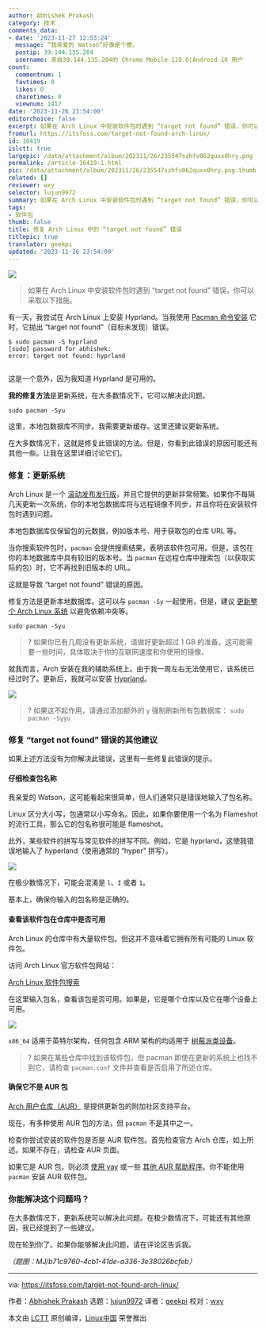 ```yaml
---
author: Abhishek Prakash
category: 技术
comments_data:
- date: '2023-11-27 12:53:24'
  message: “我亲爱的 Watson”好像是个梗。
  postip: 39.144.135.204
  username: 来自39.144.135.204的 Chrome Mobile 119.0|Android 10 用户
count:
  commentnum: 1
  favtimes: 0
  likes: 0
  sharetimes: 0
  viewnum: 1417
date: '2023-11-26 23:54:00'
editorchoice: false
excerpt: 如果在 Arch Linux 中安装软件包时遇到 “target not found” 错误，你可以采取以下措施。
fromurl: https://itsfoss.com/target-not-found-arch-linux/
id: 16419
islctt: true
largepic: /data/attachment/album/202311/26/235547szhfv062quxx0hry.png
permalink: /article-16419-1.html
pic: /data/attachment/album/202311/26/235547szhfv062quxx0hry.png.thumb.jpg
related: []
reviewer: wxy
selector: lujun9972
summary: 如果在 Arch Linux 中安装软件包时遇到 “target not found” 错误，你可以采取以下措施。
tags:
- 软件包
thumb: false
title: 修复 Arch Linux 中的 “target not found” 错误
titlepic: true
translator: geekpi
updated: '2023-11-26 23:54:00'
---
```


![](/data/attachment/album/202311/26/235547szhfv062quxx0hry.png)



> 
> 如果在 Arch Linux 中安装软件包时遇到 “target not found” 错误，你可以采取以下措施。
> 
> 
> 


有一天，我尝试在 Arch Linux 上安装 Hyprland。当我使用 [Pacman 命令安装](https://itsfoss.com/pacman-command/) 它时，它抛出 “target not found”（目标未发现）错误。



```
$ sudo pacman -S hyprland
[sudo] password for abhishek:
error: target not found: hyprland


```

这是一个意外，因为我知道 Hyprland 是可用的。


**我的修复方法**是更新系统，在大多数情况下，它可以解决此问题。



```
sudo pacman -Syu

```

这里，本地包数据库不同步。我需要更新缓存。这里还建议更新系统。


在大多数情况下，这就是修复此错误的方法。但是，你看到此错误的原因可能还有其他一些。让我在这里详细讨论它们。


### 修复：更新系统


Arch Linux 是一个 [滚动发布发行版](https://itsfoss.com/rolling-release/)，并且它提供的更新非常频繁。如果你不每隔几天更新一次系统，你的本地包数据库将与远程镜像不同步，并且你将在安装软件包时遇到问题。


本地包数据库仅保留包的元数据，例如版本号、用于获取包的仓库 URL 等。


当你搜索软件包时，`pacman` 会提供搜索结果，表明该软件包可用。但是，该包在你的本地数据库中具有较旧的版本号。当 `pacman` 在远程仓库中搜索包（以获取实际的包）时，它不再找到旧版本的 URL。


这就是导致 “target not found” 错误的原因。


修复方法是更新本地数据库。这可以与 `pacman -Sy` 一起使用，但是，建议 [更新整个 Arch Linux 系统](https://itsfoss.com/update-arch-linux/) 以避免依赖冲突等。



```
sudo pacman -Syu

```


> 
> ? 如果你已有几周没有更新系统，请做好更新超过 1 GB 的准备。这可能需要一些时间，具体取决于你的互联网速度和你使用的镜像。
> 
> 
> 


就我而言，Arch 安装在我的辅助系统上。由于我一周左右无法使用它，该系统已经过时了。更新后，我就可以安装 [Hyprland](https://hyprland.org/)。


![](/data/attachment/album/202311/26/235445jk24ct2kni44cicc.png)



> 
> ? 如果这不起作用，请通过添加额外的 `y` 强制刷新所有包数据库： `sudo pacman -Syyu`
> 
> 
> 


### 修复 “target not found” 错误的其他建议


如果上述方法没有为你解决此错误，这里有一些修复此错误的提示。


#### 仔细检查包名称


我亲爱的 Watson，这可能看起来很简单，但人们通常只是错误地输入了包名称。


Linux 区分大小写，包通常以小写命名。因此，如果你要使用一个名为 Flameshot 的流行工具，那么它的包名称很可能是 flameshot。


此外，某些软件的拼写与常见软件的拼写不同。例如，它是 hyprland，这使我错误地输入了 hyperland（使用通常的 “hyper” 拼写）。


![](/data/attachment/album/202311/26/235446my8zqekkqqctyqpc.png)


在极少数情况下，可能会混淆是 `l`、`I` 或者 `1`。


基本上，确保你输入的包名称是正确的。


#### 查看该软件包在仓库中是否可用


Arch Linux 的仓库中有大量软件包。但这并不意味着它拥有所有可能的 Linux 软件包。


访问 Arch Linux 官方软件包网站：


[Arch Linux 软件包搜索](https://archlinux.org/packages/)


在这里输入包名，查看该包是否可用。如果是，它是哪个仓库以及它在哪个设备上可用。


![](/data/attachment/album/202311/26/235446eswqtcest8g7qstt.png)


`x86_64` 适用于英特尔架构，任何包含 ARM 架构的均适用于 [树莓派类设备](https://itsfoss.com/raspberry-pi-alternatives/)。



> 
> ? 如果在某些仓库中找到该软件包，但 pacman 即使在更新的系统上也找不到它，请检查 `pacman.conf` 文件并查看是否启用了所述仓库。
> 
> 
> 


#### 确保它不是 AUR 包


[Arch 用户仓库（AUR）](https://itsfoss.com/aur-arch-linux/) 是提供更新包的附加社区支持平台。


现在，有多种使用 AUR 包的方法，但 `pacman` 不是其中之一。


检查你尝试安装的软件包是否是 AUR 软件包。首先检查官方 Arch 仓库，如上所述。如果不存在，请检查 AUR 页面。


如果它是 AUR 包，则必须 [使用 yay](https://itsfoss.com/install-yay-arch-linux/) 或一些 [其他 AUR 帮助程序](https://itsfoss.com/best-aur-helpers/)。你不能使用 `pacman` 安装 AUR 软件包。


### 你能解决这个问题吗？


在大多数情况下，更新系统可以解决此问题。在极少数情况下，可能还有其他原因，我已经提到了一些建议。


现在轮到你了。如果你能够解决此问题，请在评论区告诉我。


*（题图：MJ/b71c9760-4cb1-41de-a336-3e38026bcfeb）*




---


via: <https://itsfoss.com/target-not-found-arch-linux/>


作者：[Abhishek Prakash](https://itsfoss.com/author/abhishek/) 选题：[lujun9972](https://github.com/lujun9972) 译者：[geekpi](https://github.com/geekpi) 校对：[wxy](https://github.com/wxy)


本文由 [LCTT](https://github.com/LCTT/TranslateProject) 原创编译，[Linux中国](https://linux.cn/) 荣誉推出